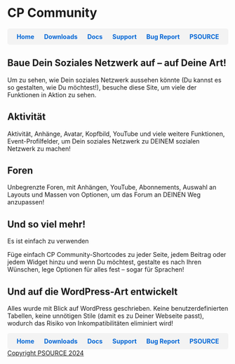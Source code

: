 # CP Community

<div style="display: flex; justify-content: space-around; background-color: #f3f3f3; padding: 10px; border-radius: 5px;">
  <a href="https://cp-psource.github.io/cp-community/" style="text-decoration: none; color: #0366d6; font-weight: bold;">Home</a>
  <a href="https://github.com/cp-psource/cp-community/releases" style="text-decoration: none; color: #0366d6; font-weight: bold;">Downloads</a>
  <a href="https://github.com/cp-psource/cp-community/wiki" style="text-decoration: none; color: #0366d6; font-weight: bold;">Docs</a>
  <a href="https://github.com/cp-psource/cp-community/discussions" style="text-decoration: none; color: #0366d6; font-weight: bold;">Support</a>
  <a href="https://github.com/cp-psource/cp-community/issues" style="text-decoration: none; color: #0366d6; font-weight: bold;">Bug Report</a>
  <a href="https://cp-psource.github.io/cp-community/psource.html" style="text-decoration: none; color: #0366d6; font-weight: bold;">PSOURCE</a>
</div>

## Baue Dein Soziales Netzwerk auf – auf Deine Art!

Um zu sehen, wie Dein soziales Netzwerk aussehen könnte (Du kannst es so gestalten, wie Du möchtest!), besuche diese Site, um viele der Funktionen in Aktion zu sehen.

## Aktivität

Aktivität, Anhänge, Avatar, Kopfbild, YouTube und viele weitere Funktionen, Event-Profilfelder, um Dein soziales Netzwerk zu DEINEM sozialen Netzwerk zu machen!

## Foren

Unbegrenzte Foren, mit Anhängen, YouTube, Abonnements, Auswahl an Layouts und Massen von Optionen, um das Forum an DEINEN Weg anzupassen!

## Und so viel mehr!

Es ist einfach zu verwenden

Füge einfach CP Community-Shortcodes zu jeder Seite, jedem Beitrag oder jedem Widget hinzu und wenn Du möchtest, gestalte es nach Ihren Wünschen, lege Optionen für alles fest – sogar für Sprachen!

## Und auf die WordPress-Art entwickelt

Alles wurde mit Blick auf WordPress geschrieben. Keine benutzerdefinierten Tabellen, keine unnötigen Stile (damit es zu Deiner Webseite passt), wodurch das Risiko von Inkompatibilitäten eliminiert wird!

<div style="display: flex; justify-content: space-around; background-color: #f3f3f3; padding: 10px; border-radius: 5px;">
  <a href="https://cp-psource.github.io/cp-community/" style="text-decoration: none; color: #0366d6; font-weight: bold;">Home</a>
  <a href="https://github.com/cp-psource/cp-community/releases" style="text-decoration: none; color: #0366d6; font-weight: bold;">Downloads</a>
  <a href="https://github.com/cp-psource/cp-community/wiki" style="text-decoration: none; color: #0366d6; font-weight: bold;">Docs</a>
  <a href="https://github.com/cp-psource/cp-community/discussions" style="text-decoration: none; color: #0366d6; font-weight: bold;">Support</a>
  <a href="https://github.com/cp-psource/cp-community/issues" style="text-decoration: none; color: #0366d6; font-weight: bold;">Bug Report</a>
  <a href="https://cp-psource.github.io/cp-community/psource.html" style="text-decoration: none; color: #0366d6; font-weight: bold;">PSOURCE</a>
</div>

<div>
 <a href="https://github.com/cp-psource">Copyright PSOURCE 2024</a>
</div>